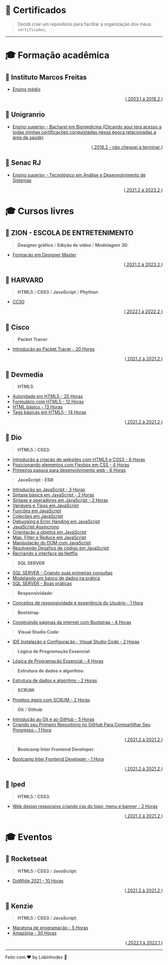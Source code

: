 # 🐺 Certificados

> Decidi criar um repositório para facilitar a organização dos meus `certificados`;

---

# 🎓 Formação acadêmica

## 🧠 Instituto Marcos Freitas

-   [Ensino médio]()
<p align="right">(<a href="#top"> 2003.1 à 2018.2 </a>)</p>

## 🧠 Unigranrio

-   [Ensino superior - Bacharel em Biomedicina (Clicando aqui terá acesso a todas minhas certificações conquistadas nessa época relacionadas a área da saúde)]()
<p align="right">(<a href="#top"> 2018.2 - não cheguei a terminar </a>)</p>

## 🧠 Senac RJ

-   [Ensino superior - Tecnológico em Análise e Desenvolvimento de Sistemas]()
<p align="right">(<a href="#top"> 2021.2 à 2023.2 </a>)</p>

# 🎓 Cursos livres

## 🧠 ZION - ESCOLA DE ENTRETENIMENTO

> **Designer gráfico** / **Edição de vídeo** / **Modelagem 3D**:

-   [Formação em Designer Master]()
<p align="right">(<a href="#top"> 2021.2 à 2023.2 </a>)</p>

## 🧠 HARVARD

> **HTML5** / **CSS3** / **JavaScript** / **Phython**:

-   [CC50]()
<p align="right">(<a href="#top"> 2022.1 à 2022.2 </a>)</p>

## 🧠 Cisco

> **Packet Tracer**:

-   [Introdução ao Packet Tracer - 20 Horas](https://github.com/lobinhodev/Certificados/blob/master/Cisco/Introdução%20ao%20packet%20tracer.pdf)
<p align="right">(<a href="#top"> 2021.2 à 2021.2 </a>)</p>

## 🧠 Devmedia

> **HTML5**:

-   [Autoridade em HTML5 - 20 Horas](https://github.com/lobinhodev/Certificados/blob/master/Devmedia/Autoridade%20em%20HTML.pdf)
-   [Formulário com HTML5 - 12 Horas](https://github.com/lobinhodev/Certificados/blob/master/Devmedia/Criando%20formul%C3%A1rios%20com%20HTML5.pdf)
-   [HTML básico - 13 Horas](https://github.com/lobinhodev/Certificados/blob/master/Devmedia/HTML%20b%C3%A1sico.pdf)
-   [Tags básicas em HTML5 - 14 Horas](https://github.com/lobinhodev/Certificados/blob/master/Devmedia/Tags%20b%C3%A1sicas%20do%20HTML5.pdf)
<p align="right">(<a href="#top"> 2021.2 à 2021.2 </a>)</p>

## 🧠 Dio

> **HTML5** / **CSS3**:

-   [Introdução a criação de websites com HTML5 e CSS3 - 6 Horas](https://github.com/lobinhodev/Certificados/blob/master/Dio/Introdu%C3%A7ao%20a%20cria%C3%A7%C3%A3o%20de%20websites%20com%20HTML5%20e%20CSS3.pdf)
-   [Posicionando elementos com Flexbox em CSS - 4 Horas](https://github.com/lobinhodev/Certificados/blob/master/Dio/Posicionando%20elementos%20com%20Flexbox%20em%20CSS.pdf)
-   [Primeiros passos para desenvolvimento web - 6 Horas](https://github.com/lobinhodev/Certificados/blob/master/Dio/Primeiros%20passos%20para%20desenvolvimento%20web.pdf)

> **JavaScript - ES8**:

-   [Introdução ao JavaScript - 3 Horas](https://github.com/lobinhodev/Certificados/blob/master/Dio/Conceitos%20de%20responsividade%20e%20experi%C3%AAncia%20do%20Usu%C3%A1rio.pdf)
-   [Sintaxe básica em JavaScript - 2 Horas](https://github.com/lobinhodev/Certificados/blob/master/Dio/Conceitos%20de%20responsividade%20e%20experi%C3%AAncia%20do%20Usu%C3%A1rio.pdf)
-   [Sintaxe e operadores em JavaScript - 2 Horas](https://github.com/lobinhodev/Certificados/blob/master/Dio/Conceitos%20de%20responsividade%20e%20experi%C3%AAncia%20do%20Usu%C3%A1rio.pdf)
-   [Variáveis e Tipos em JavaScript](https://github.com/lobinhodev/Certificados/blob/master/Dio/Variáveis%20e%20Tipos%20em%20JavaScript)
-   [Funções em JavaScript](https://github.com/lobinhodev/Certificados/blob/master/Dio/)
-   [Coleções em JavaScript](https://github.com/lobinhodev/Certificados/blob/master/Dio/)
-   [Debugging e Error Handing em JavaScript](https://github.com/lobinhodev/Certificados/blob/master/Dio/)
-   [JavaScript Assíncrono](https://github.com/lobinhodev/Certificados/blob/master/Dio/)
-   [Orientação a objetos em JavaScript](https://github.com/lobinhodev/Certificados/blob/master/Dio/)
-   [Map, Filter e Reduce em JavaScript](https://github.com/lobinhodev/Certificados/blob/master/Dio/)
-   [Manipulação do DOM com JavaScript](https://github.com/lobinhodev/Certificados/blob/master/Dio/)
-   [Resolvendo Desafios de código em JavaScript](https://github.com/lobinhodev/Certificados/blob/master/Dio/)
-   [Recriando a interface da Netflix](https://github.com/lobinhodev/Certificados/blob/master/Dio/)

> **SQL SERVER**

-   [SQL SERVER - Criando suas primeiras consultas](https://github.com/lobinhodev/Certificados/blob/master/Dio/)
-   [Modelando um banco de dados na prática](https://github.com/lobinhodev/Certificados/blob/master/Dio/)
-   [SQL SERVER - Boas práticas](https://github.com/lobinhodev/Certificados/blob/master/Dio/)

> **Responsividade**:

-   [Conceitos de responsividade e experiência do Usuário - 1 Hora](https://github.com/lobinhodev/Certificados/blob/master/Dio/Conceitos%20de%20responsividade%20e%20experi%C3%AAncia%20do%20Usu%C3%A1rio.pdf)

> **Bootstrap**:

-   [Construindo páginas da internet com Bootstrap - 4 Horas](https://github.com/lobinhodev/Certificados/blob/master/Dio/Construindo%20p%C3%A1ginas%20da%20internet%20com%20Bootstrap.pdf)

> **Visual Studio Code**:

-   [IDE Instalação e Configuração - Visual Studio Code - 2 Horas](https://github.com/lobinhodev/Certificados/blob/master/Dio/IDE%20VSCode.pdf)

> **Lógica de Programação Essencial**:

-   [Lógica de Programação Essencial - 4 Horas](https://github.com/lobinhodev/Certificados/blob/master/Dio/L%C3%B3gica%20de%20Programa%C3%A7%C3%A3o%20Essencial.pdf)

> **Estrutura de dados e algoritmo**:

-   [Estrutura de dados e algoritmo - 2 Horas](https://github.com/lobinhodev/Certificados/blob/master/Dio/Estrutura%20de%20dados%20e%20algoritmos.pdf)

> **SCRUM**:

-   [Projetos ágeis com SCRUM - 2 Horas](https://github.com/lobinhodev/Certificados/blob/master/Dio/Projetos%20ágeis%20com%20SCRUM.pdf)

> **Git** / **Github**:

-   [Introdução ao Git e ao GitHub - 5 Horas](https://github.com/lobinhodev/Certificados/blob/master/Dio/Introdução%20ao%20Git%20e%20ao%20GitHub.pdf)
-   [Criando seu Primeiro Repositório no GitHub Para Compartilhar Seu Progresso - 1 Hora](https://github.com/lobinhodev/Certificados/blob/master/Dio/Criando%20seu%20Primeiro%20repositório%20no%20Github.pdf)
<p align="right">(<a href="#top"> 2021.2 à 2021.2 </a>)</p>

> **Bootcamp Inter Frontend Developer**:

-   [Bootcamp Inter Frontend Developer - 1 Hora](https://github.com/lobinhodev/Certificados/blob/master/Dio/Bootcamp%20Inter%20Frontend%20Developer.pdf)
<p align="right">(<a href="#top"> 2021.2 à 2021.2 </a>)</p>

## 🧠 Iped

> **HTML5** / **CSS3**:

-   [Web design responsivo criando css do topo, menu e banner - 2 Horas](https://github.com/lobinhodev/Certificados/blob/master/Iped/Web%20design%20responsivo%20criando%20css%20do%20topo%2C%20menu%20e%20banner.pdf)
<p align="right">(<a href="#top"> 2021.2 à 2021.2 </a>)</p>

# 🎓 Eventos

## 🧠 Rocketseat

> **HTML5** / **CSS3** / **JavaScript**:

-   [DoWhile 2021 - 10 Horas](https://github.com/lobinhodev/Certificados/blob/master/Rocketseat/dowhile-2021.pdf)
<p align="right">(<a href="#top"> 2021.2 à 2021.2 </a>)</p>

## 🧠 Kenzie

> **HTML5** / **CSS3** / **JavaScript**:

-   [Maratona de programação - 5 Horas](https://github.com/lobinhodev/Certificados/blob/master/Kenzie/certificado-maratona-programacao.pdf)
-   [Amazônia - 30 Horas](https://github.com/lobinhodev/Certificados/blob/master/Kenzie/certificado-amazonia.pdf)
<p align="right">(<a href="#top"> 2022.1 à 2022.1 </a>)</p>

---

Feito com ♥ by Lobinhodev 🐺
